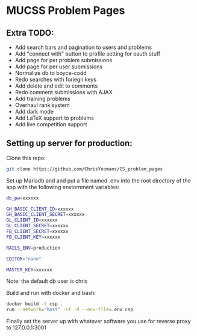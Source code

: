 # MUCSS Problem Pages

## Extra TODO:
* Add search bars and pagination to users and problems
* Add "connect with" button to profile setting for oauth stuff
* Add page for per problem submissions
* Add page for per user submissions
* Normalize db to boyce-codd
* Redo searches with foriegn keys
* Add delete and edit to comments
* Redo comment submissions with AJAX
* Add training problems
* Overhaul rank system
* Add dark mode
* Add LaTeX support to problems
* Add live competition support

## Setting up server for production:
Clone this repo:
```sh
git clone https://github.com/ChrisYeomans/CS_problem_pages
```
Set up Mariadb and and put a file named .env into the root directory of the app with the following enviornment variables:
```sh
db_pw=xxxxxx

GH_BASIC_CLIENT_ID=xxxxxx
GH_BASIC_CLIENT_SECRET=xxxxxx
GL_CLIENT_ID=xxxxxx
GL_CLIENT_SECRET=xxxxxx
FB_CLIENT_SECRET=xxxxxx
FB_CLIENT_KEY=xxxxxx

RAILS_ENV=production

EDITOR="nano"

MASTER_KEY=xxxxxx
```
Note: the default db user is chris

Build and run with docker and bash:
```sh
docker build -t csp .
run --network="host" -it -d --env-file=.env csp
``` 

Finally set the server up with whatever software you use for reverse proxy to 127.0.0.1:3001